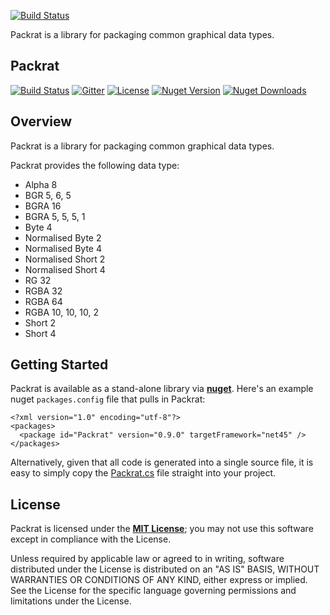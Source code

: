 [![Build Status](https://travis-ci.org/sungiant/packrat.png?branch=master)](https://travis-ci.org/sungiant/packrat)

Packrat is a library for packaging common graphical data types.

## Packrat

[![Build Status](https://travis-ci.org/sungiant/packrat.png?branch=master)](https://travis-ci.org/sungiant/packrat)
[![Gitter](https://img.shields.io/badge/gitter-join%20chat-green.svg)](https://gitter.im/sungiant/packrat?utm_source=badge&utm_medium=badge&utm_campaign=pr-badge&utm_content=badge)
[![License](https://img.shields.io/badge/license-MIT-lightgrey.svg)](https://raw.githubusercontent.com/sungiant/packrat/master/LICENSE)
[![Nuget Version](https://img.shields.io/nuget/v/Packrat.svg)](https://www.nuget.org/packages/Packrat)
[![Nuget Downloads](https://img.shields.io/nuget/dt/Packrat.svg)](https://www.nuget.org/packages/Packrat)

## Overview

Packrat is a library for packaging common graphical data types.

Packrat provides the following data type:

* Alpha 8
* BGR 5, 6, 5
* BGRA 16
* BGRA 5, 5, 5, 1
* Byte 4
* Normalised Byte 2
* Normalised Byte 4
* Normalised Short 2
* Normalised Short 4
* RG 32
* RGBA 32
* RGBA 64
* RGBA 10, 10, 10, 2
* Short 2
* Short 4

## Getting Started

Packrat is available as a stand-alone library via **[nuget][packrat_nuget]**.  Here's an example nuget `packages.config` file that pulls in Packrat:

```
<?xml version="1.0" encoding="utf-8"?>
<packages>
  <package id="Packrat" version="0.9.0" targetFramework="net45" />
</packages>
```

Alternatively, given that all code is generated into a single source file, it is easy to simply copy the [Packrat.cs][sources] file straight into your project.

## License

Packrat is licensed under the **[MIT License][mit]**; you may not use this software except in compliance with the License.

Unless required by applicable law or agreed to in writing, software
distributed under the License is distributed on an "AS IS" BASIS,
WITHOUT WARRANTIES OR CONDITIONS OF ANY KIND, either express or implied.
See the License for the specific language governing permissions and
limitations under the License.

[mit]: https://raw.githubusercontent.com/sungiant/packrat/master/LICENSE
[packrat_nuget]: https://www.nuget.org/packages/Packrat/
[sources]: https://github.com/sungiant/packrat/tree/master/source/packrat/src/main/cs
